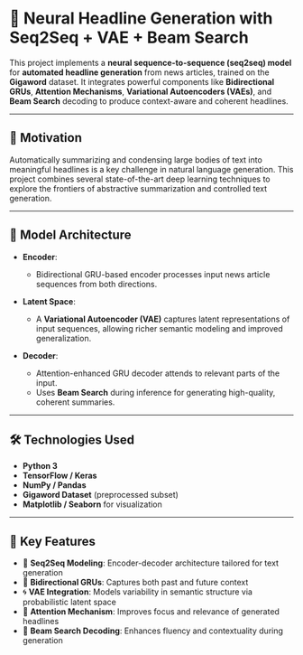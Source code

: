 # 📰 Neural Headline Generation with Seq2Seq + VAE + Beam Search

This project implements a **neural sequence-to-sequence (seq2seq) model** for **automated headline generation** from news articles, trained on the **Gigaword** dataset. It integrates powerful components like **Bidirectional GRUs**, **Attention Mechanisms**, **Variational Autoencoders (VAEs)**, and **Beam Search** decoding to produce context-aware and coherent headlines.

---

## 🧩 Motivation

Automatically summarizing and condensing large bodies of text into meaningful headlines is a key challenge in natural language generation. This project combines several state-of-the-art deep learning techniques to explore the frontiers of abstractive summarization and controlled text generation.

---

## 🧠 Model Architecture

- **Encoder**:  
  - Bidirectional GRU-based encoder processes input news article sequences from both directions.
  
- **Latent Space**:
  - A **Variational Autoencoder (VAE)** captures latent representations of input sequences, allowing richer semantic modeling and improved generalization.

- **Decoder**:
  - Attention-enhanced GRU decoder attends to relevant parts of the input.
  - Uses **Beam Search** during inference for generating high-quality, coherent summaries.

---

## 🛠️ Technologies Used

- **Python 3**
- **TensorFlow / Keras**
- **NumPy / Pandas**
- **Gigaword Dataset** (preprocessed subset)
- **Matplotlib / Seaborn** for visualization

---

## 🧪 Key Features

- 🧠 **Seq2Seq Modeling**: Encoder-decoder architecture tailored for text generation
- 🔁 **Bidirectional GRUs**: Captures both past and future context
- 🌀 **VAE Integration**: Models variability in semantic structure via probabilistic latent space
- 🎯 **Attention Mechanism**: Improves focus and relevance of generated headlines
- 🧭 **Beam Search Decoding**: Enhances fluency and contextuality during generation
